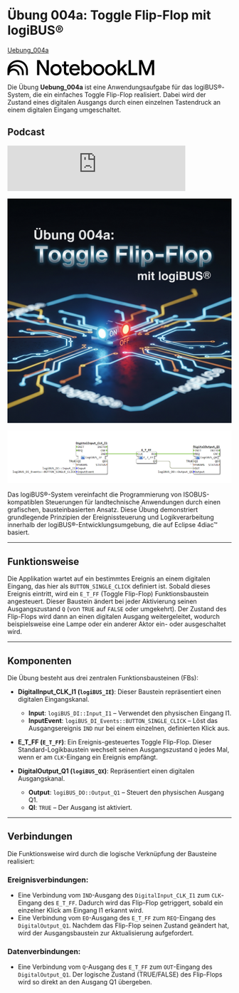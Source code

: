 # Übung 004a: Toggle Flip-Flop mit logiBUS®

[Uebung_004a](https://docs.ms-muc-docs.de/projects/visual-programming-languages-docs/de/latest/training1/Ventilsteuerung/4diacIDE-workspace/test/FBs/Uebungen/Uebung_004a.html)

[![NotebookLM](media/NotebookLM_logo.png)](https://notebooklm.google.com/notebook/7e3a9891-27ee-431d-acf7-017c4c04599d)

Die Übung **Uebung_004a** ist eine Anwendungsaufgabe für das logiBUS®-System, die ein einfaches Toggle Flip-Flop realisiert. Dabei wird der Zustand eines digitalen Ausgangs durch einen einzelnen Tastendruck an einem digitalen Eingang umgeschaltet.

## Podcast
<iframe src="https://creators.spotify.com/pod/profile/logibus/embed/episodes/Schalterlogik-verstehen-So-funktioniert-ein-Toggle-Flip-Flop-mit-logiBUS--einfache-Steuerung-in-der-Landtechnik-e36vjo1" height="102px" width="400px" frameborder="0" scrolling="no"></iframe>


![](Uebung_004a_Gemini.jpg)

![](Uebung_004a.png)

Das logiBUS®-System vereinfacht die Programmierung von ISOBUS-kompatiblen Steuerungen für landtechnische Anwendungen durch einen grafischen, bausteinbasierten Ansatz. Diese Übung demonstriert grundlegende Prinzipien der Ereignissteuerung und Logikverarbeitung innerhalb der logiBUS®-Entwicklungsumgebung, die auf Eclipse 4diac™ basiert.

---

## Funktionsweise

Die Applikation wartet auf ein bestimmtes Ereignis an einem digitalen Eingang, das hier als `BUTTON_SINGLE_CLICK` definiert ist. Sobald dieses Ereignis eintritt, wird ein `E_T_FF` (Toggle Flip-Flop) Funktionsbaustein angesteuert. Dieser Baustein ändert bei jeder Aktivierung seinen Ausgangszustand `Q` (von `TRUE` auf `FALSE` oder umgekehrt). Der Zustand des Flip-Flops wird dann an einen digitalen Ausgang weitergeleitet, wodurch beispielsweise eine Lampe oder ein anderer Aktor ein- oder ausgeschaltet wird.

---

## Komponenten

Die Übung besteht aus drei zentralen Funktionsbausteinen (FBs):

* **DigitalInput_CLK_I1 (`logiBUS_IE`)**: Dieser Baustein repräsentiert einen digitalen Eingangskanal.
    * **Input**: `logiBUS_DI::Input_I1` – Verwendet den physischen Eingang I1.
    * **InputEvent**: `logiBUS_DI_Events::BUTTON_SINGLE_CLICK` – Löst das Ausgangsereignis `IND` nur bei einem einzelnen, definierten Klick aus.

* **E_T_FF (`E_T_FF`)**: Ein Ereignis-gesteuertes Toggle Flip-Flop. Dieser Standard-Logikbaustein wechselt seinen Ausgangszustand `Q` jedes Mal, wenn er am `CLK`-Eingang ein Ereignis empfängt.

* **DigitalOutput_Q1 (`logiBUS_QX`)**: Repräsentiert einen digitalen Ausgangskanal.
    * **Output**: `logiBUS_DO::Output_Q1` – Steuert den physischen Ausgang Q1.
    * **QI**: `TRUE` – Der Ausgang ist aktiviert.

---

## Verbindungen

Die Funktionsweise wird durch die logische Verknüpfung der Bausteine realisiert:

### Ereignisverbindungen:
* Eine Verbindung vom `IND`-Ausgang des `DigitalInput_CLK_I1` zum `CLK`-Eingang des `E_T_FF`. Dadurch wird das Flip-Flop getriggert, sobald ein einzelner Klick am Eingang I1 erkannt wird.
* Eine Verbindung vom `EO`-Ausgang des `E_T_FF` zum `REQ`-Eingang des `DigitalOutput_Q1`. Nachdem das Flip-Flop seinen Zustand geändert hat, wird der Ausgangsbaustein zur Aktualisierung aufgefordert.

### Datenverbindungen:
* Eine Verbindung vom `Q`-Ausgang des `E_T_FF` zum `OUT`-Eingang des `DigitalOutput_Q1`. Der logische Zustand (TRUE/FALSE) des Flip-Flops wird so direkt an den Ausgang Q1 übergeben.
